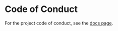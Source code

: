 # Code of Conduct

For the project code of conduct, see the
[docs page](https://autopew.readthedocs.io/en/latest/conduct.html).
